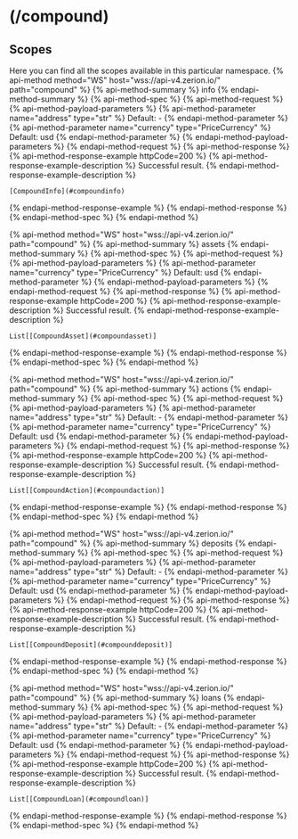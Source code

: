 # (/compound)
## Scopes 
Here you can find all the scopes available in this particular namespace. 
{% api-method method="WS" host="wss://api-v4.zerion.io/" path="compound" %}
{% api-method-summary %} info {% endapi-method-summary %}
{% api-method-spec %}
{% api-method-request %}
{% api-method-payload-parameters %}
{% api-method-parameter name="address" type="str" %}
Default: -
{% endapi-method-parameter %}
{% api-method-parameter name="currency" type="PriceCurrency" %}
Default: usd
{% endapi-method-parameter %}
{% endapi-method-payload-parameters %}
{% endapi-method-request %}
{% api-method-response %}
{% api-method-response-example httpCode=200 %}
{% api-method-response-example-description %}
Successful result.
{% endapi-method-response-example-description %}
```
[CompoundInfo](#compoundinfo)
```
{% endapi-method-response-example %}
{% endapi-method-response %}
{% endapi-method-spec %}
{% endapi-method %}

{% api-method method="WS" host="wss://api-v4.zerion.io/" path="compound" %}
{% api-method-summary %} assets {% endapi-method-summary %}
{% api-method-spec %}
{% api-method-request %}
{% api-method-payload-parameters %}
{% api-method-parameter name="currency" type="PriceCurrency" %}
Default: usd
{% endapi-method-parameter %}
{% endapi-method-payload-parameters %}
{% endapi-method-request %}
{% api-method-response %}
{% api-method-response-example httpCode=200 %}
{% api-method-response-example-description %}
Successful result.
{% endapi-method-response-example-description %}
```
List[[CompoundAsset](#compoundasset)]
```
{% endapi-method-response-example %}
{% endapi-method-response %}
{% endapi-method-spec %}
{% endapi-method %}

{% api-method method="WS" host="wss://api-v4.zerion.io/" path="compound" %}
{% api-method-summary %} actions {% endapi-method-summary %}
{% api-method-spec %}
{% api-method-request %}
{% api-method-payload-parameters %}
{% api-method-parameter name="address" type="str" %}
Default: -
{% endapi-method-parameter %}
{% api-method-parameter name="currency" type="PriceCurrency" %}
Default: usd
{% endapi-method-parameter %}
{% endapi-method-payload-parameters %}
{% endapi-method-request %}
{% api-method-response %}
{% api-method-response-example httpCode=200 %}
{% api-method-response-example-description %}
Successful result.
{% endapi-method-response-example-description %}
```
List[[CompoundAction](#compoundaction)]
```
{% endapi-method-response-example %}
{% endapi-method-response %}
{% endapi-method-spec %}
{% endapi-method %}

{% api-method method="WS" host="wss://api-v4.zerion.io/" path="compound" %}
{% api-method-summary %} deposits {% endapi-method-summary %}
{% api-method-spec %}
{% api-method-request %}
{% api-method-payload-parameters %}
{% api-method-parameter name="address" type="str" %}
Default: -
{% endapi-method-parameter %}
{% api-method-parameter name="currency" type="PriceCurrency" %}
Default: usd
{% endapi-method-parameter %}
{% endapi-method-payload-parameters %}
{% endapi-method-request %}
{% api-method-response %}
{% api-method-response-example httpCode=200 %}
{% api-method-response-example-description %}
Successful result.
{% endapi-method-response-example-description %}
```
List[[CompoundDeposit](#compounddeposit)]
```
{% endapi-method-response-example %}
{% endapi-method-response %}
{% endapi-method-spec %}
{% endapi-method %}

{% api-method method="WS" host="wss://api-v4.zerion.io/" path="compound" %}
{% api-method-summary %} loans {% endapi-method-summary %}
{% api-method-spec %}
{% api-method-request %}
{% api-method-payload-parameters %}
{% api-method-parameter name="address" type="str" %}
Default: -
{% endapi-method-parameter %}
{% api-method-parameter name="currency" type="PriceCurrency" %}
Default: usd
{% endapi-method-parameter %}
{% endapi-method-payload-parameters %}
{% endapi-method-request %}
{% api-method-response %}
{% api-method-response-example httpCode=200 %}
{% api-method-response-example-description %}
Successful result.
{% endapi-method-response-example-description %}
```
List[[CompoundLoan](#compoundloan)]
```
{% endapi-method-response-example %}
{% endapi-method-response %}
{% endapi-method-spec %}
{% endapi-method %}

